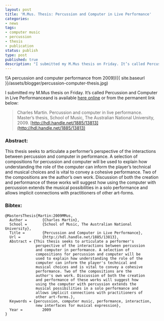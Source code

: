 ```yaml
---
layout: post
title: 'M.Mus. Thesis: Percussion and Computer in Live Performance'
categories:
- news
tags:
- computer music
- percussion
- thesis
- publication
status: publish
type: post
published: true
description: "I submitted my M.Mus thesis on Friday. It’s called Percussion and Computer in Live Performanceand is available here online or from the permanent link"
---
```


![A percussion and computer performance from 2009]({{ site.baseurl }}/assets/blogger/percussion-computer-thesis.jpg)

I submitted my M.Mus thesis on Friday. It’s called Percussion and Computer in Live Performanceand is available [here online](http://hdl.handle.net/1885/13813) or from the permanent link below:

> Charles Martin. Percussion and computer in live performance. Master’s thesis, School of Music, The Australian National University, 2009. [http://hdl.handle.net/1885/13813](http://hdl.handle.net/1885/13813)

### Abstract:

This thesis seeks to articulate a performer’s perspective of the interactions between percussion and computer in performance. A selection of compositions for percussion and computer will be used to explain how understanding the role of the computer can inform the player’s technical and musical choices and is vital to convey a cohesive performance. Two of the compositions are the author’s own work. Discussion of both the creation and performance of these works will suggest how using the computer with percussion extends the musical possibilities in a solo performance and allows implicit connections with practitioners of other art-forms.

### Bibtex:

    @MastersThesis{Martin:2009MMus,
      Author =       {Charles Martin},
      School =       {School of Music, The Australian National University},
      Title =        {Percussion and Computer in Live Performance},
      Url =          {http://hdl.handle.net/1885/13813},
      Abstract = {This thesis seeks to articulate a performer's
                  perspective of the interactions between percussion
                  and computer in performance. A selection of
                  compositions for percussion and computer will be
                  used to explain how understanding the role of the
                  computer can inform the player's technical and
                  musical choices and is vital to convey a cohesive
                  performance. Two of the compositions are the
                  author's own work. Discussion of both the creation
                  and performance of these works will suggest how
                  using the computer with percussion extends the
                  musical possibilities in a solo performance and
                  allows implicit connections with practitioners of
                  other art-forms.},
      Keywords = {percussion, computer music, performance, interaction,
                  new interfaces for musical expression},
      Year =         2009
    }
